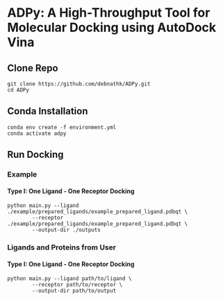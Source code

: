 # ADPy: A High-Throughput Tool for Molecular Docking using AutoDock Vina

## Clone Repo

```
git clone https://github.com/debnathk/ADPy.git
cd ADPy
```

## Conda Installation

```
conda env create -f environment.yml
conda activate adpy
```

## Run Docking

### Example

#### Type I: One Ligand - One Receptor Docking

```
python main.py --ligand ./example/prepared_ligands/example_prepared_ligand.pdbqt \
		--receptor ./example/prepared_ligands/example_prepared_ligand.pdbqt \
		--output-dir ./outputs
```

### Ligands and Proteins from User

#### Type I: One Ligand - One Receptor Docking

```
python main.py --ligand path/to/ligand \
		--receptor path/to/receptor \
		--output-dir path/to/output
```
